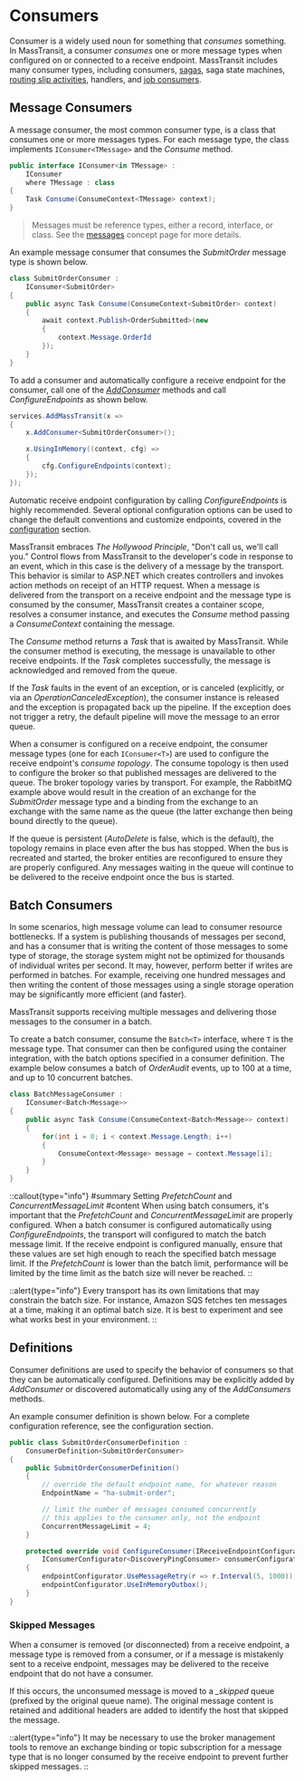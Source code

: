 # Consumers

Consumer is a widely used noun for something that _consumes_ something. In MassTransit, a consumer _consumes_ one or more message types when configured on or connected to a receive endpoint. MassTransit includes many consumer types, including consumers, [sagas](/documentation/patterns/saga), saga state machines, [routing slip activities](/documentation/patterns/routing-slip), handlers, and [job consumers](/documentation/patterns/job-consumers).

## Message Consumers

A message consumer, the most common consumer type, is a class that consumes one or more messages types. For each message type, the class implements `IConsumer<TMessage>` and the _Consume_ method.

```csharp
public interface IConsumer<in TMessage> :
    IConsumer
    where TMessage : class
{
    Task Consume(ConsumeContext<TMessage> context);
}
```

> Messages must be reference types, either a record, interface, or class. See the [messages](messages) concept page for more details. 

An example message consumer that consumes the _SubmitOrder_ message type is shown below.

```csharp
class SubmitOrderConsumer :
    IConsumer<SubmitOrder>
{
    public async Task Consume(ConsumeContext<SubmitOrder> context)
    {
        await context.Publish<OrderSubmitted>(new
        {
            context.Message.OrderId
        });
    }
}
```

To add a consumer and automatically configure a receive endpoint for the consumer, call one of the [_AddConsumer_](/documentation/configuration/consumers) methods and call _ConfigureEndpoints_ as shown below.

```csharp
services.AddMassTransit(x =>
{
    x.AddConsumer<SubmitOrderConsumer>();

    x.UsingInMemory((context, cfg) =>
    {
        cfg.ConfigureEndpoints(context);
    });
});
```

Automatic receive endpoint configuration by calling _ConfigureEndpoints_ is highly recommended. Several optional configuration options can be used to change the default conventions and customize endpoints, covered in the [configuration](/documentation/configuration) section.

MassTransit embraces _The Hollywood Principle_, "Don't call us, we'll call you." Control flows from MassTransit to the developer's code in response to an event, which in this case is the delivery of a message by the transport. This behavior is similar to ASP.NET which creates controllers and invokes action methods on receipt of an HTTP request. When a message is delivered from the transport on a receive endpoint and the message type is consumed by the consumer, MassTransit creates a container scope, resolves a consumer instance, and executes the _Consume_ method passing a _ConsumeContext<T>_ containing the message.

The _Consume_ method returns a _Task_ that is awaited by MassTransit. While the consumer method is executing, the message is unavailable to other receive endpoints. If the _Task_ completes successfully, the message is acknowledged and removed from the queue.

If the _Task_ faults in the event of an exception, or is canceled (explicitly, or via an _OperationCanceledException_), the consumer instance is released and the exception is propagated back up the pipeline. If the exception does not trigger a retry, the default pipeline will move the message to an error queue.

When a consumer is configured on a receive endpoint, the consumer message types (one for each `IConsumer<T>`) are used to configure the receive endpoint's _consume topology_. The consume topology is then used to configure the broker so that published messages are delivered to the queue. The broker topology varies by transport. For example, the RabbitMQ example above would result in the creation of an exchange for the _SubmitOrder_ message type and a binding from the exchange to an exchange with the same name as the queue (the latter exchange then being bound directly to the queue).

If the queue is persistent (_AutoDelete_ is false, which is the default), the topology remains in place even after the bus has stopped. When the bus is recreated and started, the broker entities are reconfigured to ensure they are properly configured. Any messages waiting in the queue will continue to be delivered to the receive endpoint once the bus is started.

## Batch Consumers

In some scenarios, high message volume can lead to consumer resource bottlenecks. If a system is publishing thousands of messages per second, and has a consumer that is writing the content of those messages to some type of storage, the storage system might not be optimized for thousands of individual writes per second. It may, however, perform better if writes are performed in batches. For example, receiving one hundred messages and then writing the content of those messages using a single storage operation may be significantly more efficient (and faster).

MassTransit supports receiving multiple messages and delivering those messages to the consumer in a batch.

To create a batch consumer, consume the `Batch<T>` interface, where `T` is the message type. That consumer can then be configured using the container integration, with the batch options specified in a consumer definition. The example below consumes a batch of _OrderAudit_ events, up to 100 at a time, and up to 10 concurrent batches.

```csharp
class BatchMessageConsumer :
    IConsumer<Batch<Message>>
{
    public async Task Consume(ConsumeContext<Batch<Message>> context)
    {
        for(int i = 0; i < context.Message.Length; i++)
        {
            ConsumeContext<Message> message = context.Message[i];
        }
    }
}
```

::callout{type="info"}
#summary
Setting _PrefetchCount_ and _ConcurrentMessageLimit_
#content
When using batch consumers, it's important that the _PrefetchCount_ and _ConcurrentMessageLimit_ are properly configured. When a batch consumer is configured automatically using _ConfigureEndpoints_, the transport will configured to match the batch message limit. If the receive endpoint is configured manually, ensure that these values are set high enough to reach the specified batch message limit. If the _PrefetchCount_ is lower than the batch limit, performance will be limited by the time limit as the batch size will never be reached.
::

::alert{type="info"}
Every transport has its own limitations that may constrain the batch size. For instance, Amazon SQS fetches ten messages at a time, making it an optimal batch size. It is best to experiment and see what works best in your environment.
::

## Definitions

Consumer definitions are used to specify the behavior of consumers so that they can be automatically configured. Definitions may be explicitly added by _AddConsumer_ or discovered automatically using any of the _AddConsumers_ methods.

An example consumer definition is shown below. For a complete configuration reference, see the configuration section.

```csharp
public class SubmitOrderConsumerDefinition :
    ConsumerDefinition<SubmitOrderConsumer>
{
    public SubmitOrderConsumerDefinition()
    {
        // override the default endpoint name, for whatever reason
        EndpointName = "ha-submit-order";

        // limit the number of messages consumed concurrently
        // this applies to the consumer only, not the endpoint
        ConcurrentMessageLimit = 4;
    }

    protected override void ConfigureConsumer(IReceiveEndpointConfigurator endpointConfigurator,
        IConsumerConfigurator<DiscoveryPingConsumer> consumerConfigurator)
    {
        endpointConfigurator.UseMessageRetry(r => r.Interval(5, 1000));
        endpointConfigurator.UseInMemoryOutbox();
    }
}
```

### Skipped Messages

When a consumer is removed (or disconnected) from a receive endpoint, a message type is removed from a consumer, or if a message is mistakenly sent to a receive endpoint, messages may be delivered to the receive endpoint that do not have a consumer. 

If this occurs, the unconsumed message is moved to a *_skipped* queue (prefixed by the original queue name). The original message content is retained and additional headers are added to identify the host that skipped the message.

::alert{type="info"}
It may be necessary to use the broker management tools to remove an exchange binding or topic subscription for a message type that is no longer consumed by the receive endpoint to prevent further skipped messages.
::

